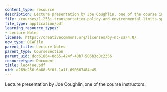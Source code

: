 ```yaml
---
content_type: resource
description: Lecture presentation by Joe Coughlin, one of the course instructors.
file: /courses/1-253j-transportation-policy-and-environmental-limits-spring-2004/a269e2566b686f0f1a1f690367884e45_lec4joe.pdf
file_type: application/pdf
learning_resource_types:
- Lecture Notes
license: https://creativecommons.org/licenses/by-nc-sa/4.0/
ocw_type: OCWFile
parent_title: Lecture Notes
parent_type: CourseSection
parent_uid: dcc61864-0d55-424f-48b7-506b3c8c2356
resourcetype: Document
title: lec4joe.pdf
uid: a269e256-6b68-6f0f-1a1f-690367884e45
---
```

Lecture presentation by Joe Coughlin, one of the course instructors.
